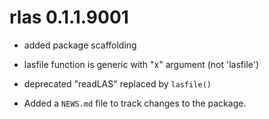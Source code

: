 # rlas 0.1.1.9001

* added package scaffolding

* lasfile function is generic with "x" argument (not 'lasfile')

* deprecated "readLAS" replaced by `lasfile()`

* Added a `NEWS.md` file to track changes to the package.



